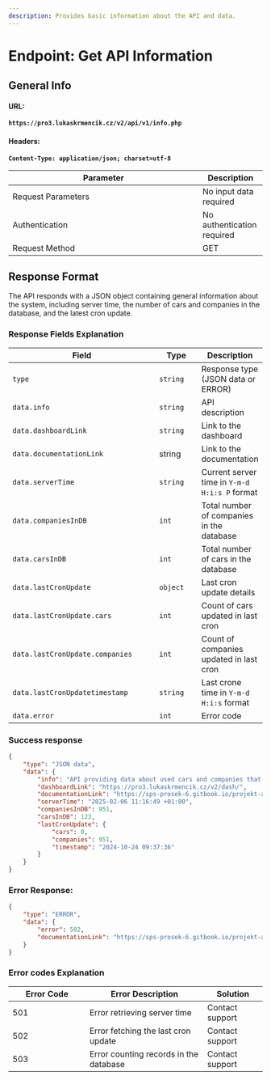 ```yaml
---
description: Provides basic information about the API and data.
---
```


# Endpoint: Get API Information

## General Info

#### URL:

<pre class="language-url"><code class="lang-url"><strong>https://pro3.lukaskrmencik.cz/v2/api/v1/info.php
</strong></code></pre>

#### Headers:

<pre class="language-javascript"><code class="lang-javascript"><strong>Content-Type: application/json; charset=utf-8
</strong></code></pre>

<table><thead><tr><th width="361">Parameter</th><th>Description</th></tr></thead><tbody><tr><td>Request Parameters</td><td>No input data required</td></tr><tr><td>Authentication</td><td>No authentication required</td></tr><tr><td>Request Method</td><td>GET</td></tr></tbody></table>



## **Response Format**

The API responds with a JSON object containing general information about the system, including server time, the number of cars and companies in the database, and the latest cron update.



### **Response Fields Explanation**

<table><thead><tr><th width="338">Field</th><th width="99">Type</th><th>Description</th></tr></thead><tbody><tr><td><code>type</code></td><td><code>string</code></td><td>Response type (JSON data or ERROR)</td></tr><tr><td><code>data.info</code></td><td><code>string</code></td><td>API description</td></tr><tr><td><code>data.dashboardLink</code></td><td><code>string</code></td><td>Link to the dashboard</td></tr><tr><td><code>data.documentationLink</code></td><td>string</td><td>Link to the documentation</td></tr><tr><td><code>data.serverTime</code></td><td><code>string</code></td><td>Current server time in <code>Y-m-d H:i:s P</code> format</td></tr><tr><td><code>data.companiesInDB</code></td><td><code>int</code></td><td>Total number of companies in the database</td></tr><tr><td><code>data.carsInDB</code></td><td><code>int</code></td><td>Total number of cars in the database</td></tr><tr><td><code>data.lastCronUpdate</code></td><td><code>object</code></td><td>Last cron update details</td></tr><tr><td><code>data.lastCronUpdate.cars</code></td><td><code>int</code></td><td>Count of cars updated in last cron</td></tr><tr><td><code>data.lastCronUpdate.companies</code></td><td><code>int</code></td><td>Count of companies updated in last cron</td></tr><tr><td><code>data.lastCronUpdatetimestamp</code></td><td><code>string</code></td><td>Last crone time in <code>Y-m-d H:i:s</code> format</td></tr><tr><td><code>data.error</code></td><td><code>int</code></td><td>Error code</td></tr></tbody></table>



### Success response

```json
{
    "type": "JSON data",
    "data": {
        "info": "API providing data about used cars and companies that sell them.",
        "dashboardLink": "https://pro3.lukaskrmencik.cz/v2/dash/",
        "documentationLink": "https://sps-prosek-6.gitbook.io/projekt-api/endpoint-get-api-information",
        "serverTime": "2025-02-06 11:16:49 +01:00",
        "companiesInDB": 951,
        "carsInDB": 123,
        "lastCronUpdate": {
            "cars": 0,
            "companies": 951,
            "timestamp": "2024-10-24 09:37:36"
        }
    }
}
```



### **Error Response:**

```json
{
    "type": "ERROR",
    "data": {
        "error": 502,
        "documentationLink": "https://sps-prosek-6.gitbook.io/projekt-api/endpoint-get-api-information",
    }
}
```



### **Error codes Explanation**

<table><thead><tr><th width="137">Error Code</th><th>Error Description</th><th>Solution</th></tr></thead><tbody><tr><td>501</td><td>Error retrieving server time</td><td>Contact support</td></tr><tr><td>502</td><td>Error fetching the last cron update</td><td>Contact support</td></tr><tr><td>503</td><td>Error counting records in the database</td><td>Contact support</td></tr></tbody></table>

